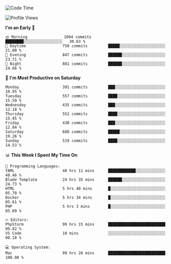 <!--START_SECTION:waka-->
![Code Time](http://img.shields.io/badge/Code%20Time-2%2C308%20hrs%2055%20mins-blue)

![Profile Views](http://img.shields.io/badge/Profile%20Views-36-blue)

**I'm an Early 🐤** 

```text
🌞 Morning                1094 commits        ████████░░░░░░░░░░░░░░░░░   30.63 % 
🌆 Daytime                750 commits         █████░░░░░░░░░░░░░░░░░░░░   21.00 % 
🌃 Evening                847 commits         ██████░░░░░░░░░░░░░░░░░░░   23.71 % 
🌙 Night                  881 commits         ██████░░░░░░░░░░░░░░░░░░░   24.66 % 
```
📅 **I'm Most Productive on Saturday** 

```text
Monday                   391 commits         ███░░░░░░░░░░░░░░░░░░░░░░   10.95 % 
Tuesday                  557 commits         ████░░░░░░░░░░░░░░░░░░░░░   15.59 % 
Wednesday                435 commits         ███░░░░░░░░░░░░░░░░░░░░░░   12.18 % 
Thursday                 552 commits         ████░░░░░░░░░░░░░░░░░░░░░   15.45 % 
Friday                   430 commits         ███░░░░░░░░░░░░░░░░░░░░░░   12.04 % 
Saturday                 688 commits         █████░░░░░░░░░░░░░░░░░░░░   19.26 % 
Sunday                   519 commits         ████░░░░░░░░░░░░░░░░░░░░░   14.53 % 
```


📊 **This Week I Spent My Time On** 

```text
💬 Programming Languages: 
YAML                     48 hrs 11 mins      ████████████░░░░░░░░░░░░░   48.46 % 
Blade Template           24 hrs 35 mins      ██████░░░░░░░░░░░░░░░░░░░   24.73 % 
HTML                     5 hrs 40 mins       █░░░░░░░░░░░░░░░░░░░░░░░░   05.70 % 
Docker                   5 hrs 34 mins       █░░░░░░░░░░░░░░░░░░░░░░░░   05.61 % 
PHP                      5 hrs 3 mins        █░░░░░░░░░░░░░░░░░░░░░░░░   05.09 % 

🔥 Editors: 
PhpStorm                 99 hrs 15 mins      █████████████████████████   99.82 % 
VS Code                  10 mins             ░░░░░░░░░░░░░░░░░░░░░░░░░   00.18 % 

💻 Operating System: 
Mac                      99 hrs 26 mins      █████████████████████████   100.00 % 
```


<!--END_SECTION:waka-->
